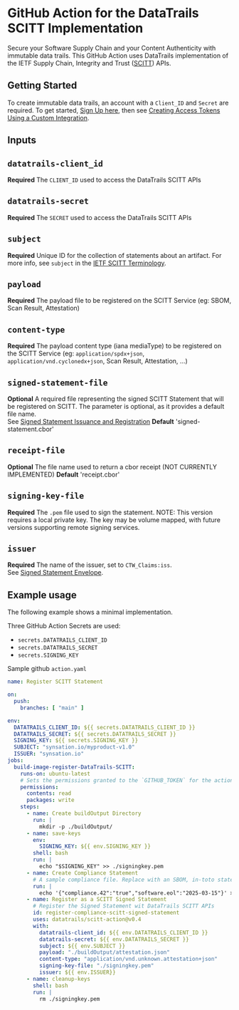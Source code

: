 # GitHub Action for the DataTrails SCITT Implementation

Secure your Software Supply Chain and your Content Authenticity with immutable data trails. This GitHub Action uses DataTrails implementation of the IETF Supply Chain, Integrity and Trust ([SCITT](https://scitt.io)) APIs.

## Getting Started

To create immutable data trails, an account with a `Client_ID` and `Secret` are required.
To get started, [Sign Up here](https://app.datatrails.ai/signup), then see [Creating Access Tokens Using a Custom Integration](https://docs.datatrails.ai/developers/developer-patterns/getting-access-tokens-using-app-registrations/).

## Inputs

## `datatrails-client_id`

**Required** The `CLIENT_ID` used to access the DataTrails SCITT APIs

## `datatrails-secret`

**Required** The `SECRET` used to access the DataTrails SCITT APIs

## `subject`

**Required** Unique ID for the collection of statements about an artifact. For more info, see `subject` in the [IETF SCITT Terminology](https://datatracker.ietf.org/doc/html/draft-ietf-scitt-architecture#name-terminology).

## `payload`

**Required** The payload file to be registered on the SCITT Service (eg: SBOM, Scan Result, Attestation)

## `content-type`

**Required** The payload content type (iana mediaType) to be registered on the SCITT Service (eg: `application/spdx+json`, `application/vnd.cyclonedx+json`, Scan Result, Attestation, ...)

## `signed-statement-file`

**Optional** A required file representing the signed SCITT Statement that will be registered on SCITT. The parameter is optional, as it provides a default file name.  
See [Signed Statement Issuance and Registration](https://datatracker.ietf.org/doc/html/draft-ietf-scitt-architecture#name-signed-statement-issuance-a)
**Default** 'signed-statement.cbor'

## `receipt-file`

**Optional** The file name used to return a cbor receipt (NOT CURRENTLY IMPLEMENTED)
**Default** 'receipt.cbor'

## `signing-key-file`

**Required** The `.pem` file used to sign the statement. NOTE: This version requires a local private key. The key may be volume mapped, with future versions supporting remote signing services.

## `issuer`

**Required** The name of the issuer, set to `CTW_Claims:iss`.  
See [Signed Statement Envelope](https://datatracker.ietf.org/doc/html/draft-ietf-scitt-architecture#name-signed-statement-envelope).

## Example usage

The following example shows a minimal implementation.

Three GitHub Action Secrets are used:

- `secrets.DATATRAILS_CLIENT_ID`
- `secrets.DATATRAILS_SECRET`
- `secrets.SIGNING_KEY`

Sample github `action.yaml`

```yaml
name: Register SCITT Statement

on:
  push:
    branches: [ "main" ]

env:
  DATATRAILS_CLIENT_ID: ${{ secrets.DATATRAILS_CLIENT_ID }}
  DATATRAILS_SECRET: ${{ secrets.DATATRAILS_SECRET }}
  SIGNING_KEY: ${{ secrets.SIGNING_KEY }}
  SUBJECT: "synsation.io/myproduct-v1.0"
  ISSUER: "synsation.io"
jobs:
  build-image-register-DataTrails-SCITT:
    runs-on: ubuntu-latest
    # Sets the permissions granted to the `GITHUB_TOKEN` for the actions in this job.
    permissions:
      contents: read
      packages: write
    steps:
      - name: Create buildOutput Directory
        run: |
          mkdir -p ./buildOutput/
      - name: save-keys
        env:
          SIGNING_KEY: ${{ env.SIGNING_KEY }}
        shell: bash
        run: |
          echo "$SIGNING_KEY" >> ./signingkey.pem
      - name: Create Compliance Statement
        # A sample compliance file. Replace with an SBOM, in-toto statement, image for content authenticity, ...
        run: |
          echo '{"compliance.42":"true","software.eol":"2025-03-15"}' >> ./buildOutput/attestation.json
      - name: Register as a SCITT Signed Statement
        # Register the Signed Statement wit DataTrails SCITT APIs
        id: register-compliance-scitt-signed-statement
        uses: datatrails/scitt-action@v0.4
        with:
          datatrails-client_id: ${{ env.DATATRAILS_CLIENT_ID }}
          datatrails-secret: ${{ env.DATATRAILS_SECRET }}
          subject: ${{ env.SUBJECT }}
          payload: "./buildOutput/attestation.json"
          content-type: "application/vnd.unknown.attestation+json"
          signing-key-file: "./signingkey.pem"
          issuer: ${{ env.ISSUER}}
      - name: cleanup-keys
        shell: bash
        run: |
          rm ./signingkey.pem
```
